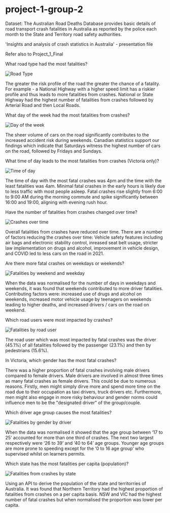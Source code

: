 # project-1-group-2

Dataset: The Australian Road Deaths Database provides basic details of road transport crash fatalities in Australia as reported by the police each month to the State and Territory road safety authorities.

'Insights and analysis of crash statistics in Australia' - presentation file 

Refer also to Project_1_Final

What road type had the most fatalities? 

![Road Type](https://github.com/Kapedes/project-1-group-2/assets/149857428/7f292b92-ce47-4a6d-8978-9c1b04db5c0c)

The greater the risk profile of the road the greater the chance of a fatality. 
For example - a National Highway with a higher speed limit has a riskier profile and thus leads to more fatalities from crashes. National or State Highway had the highest number of fatalities from crashes followed by Arterial Road and then Local Roads. 

What day of the week had the most fatalities from crashes?

![Day of the week](https://github.com/Kapedes/project-1-group-2/assets/149857428/c6042bd5-a017-4be5-a6f5-52c28f99338c)

The sheer volume of cars on the road significantly contributes to the increased accident risk during weekends. 
Canadian statistics support our findings which indicate that Saturdays witness the highest number of cars on the road, followed by Fridays and Sundays. 

What time of day leads to the most fatalities from crashes (Victoria only)?

![Time of day](https://github.com/Kapedes/project-1-group-2/assets/149857428/1e87fdf9-7d49-4fa4-a9ab-5f87c7fd74be)

The time of day with the most fatal crashes was 4pm and the time with the least fatalities was 4am.
Minimal fatal crashes in the early hours is likely due to less traffic with most people asleep. Fatal crashes rise slightly from 6:00 to 9:00 AM during the morning commute and spike significantly between 16:00 and 19:00, aligning with evening rush hour.

Have the number of fatalities from crashes changed over time?

![Crashes over time](https://github.com/Kapedes/project-1-group-2/assets/149857428/8d380a1e-c1c5-4d7f-ad3d-707b3a7e71f4)

Overall fatalities from crashes have reduced over time. There are a number of factors reducing the crashes over time:
Vehicle safety features including air bags and electronic stability control, inreased seat belt usage, stricter law implementation on drugs and alcohol, improvement in vehicle design, and COVID led to less cars on the road in  2021.

Are there more fatal crashes on weekdays or weekends?

![Fatalities by weekend and weekday](https://github.com/Kapedes/project-1-group-2/assets/149857428/45bdc28f-b780-4a75-badf-b79eb459c0ed)

When the data was normalised for the number of days in weekdays and weekends, it was found that weekends contributed to more driver fatalities. Contributing factors were: increased use of drugs and alcohol on weekends, increased motor vehicle usage by teenagers on weekends leading to higher deaths, and increased drivers / cars on the road on weekend. 

Which road users were most  impacted by crashes?

![Fatalities by road user](https://github.com/Kapedes/project-1-group-2/assets/149857428/1c4ec684-5b5f-42b7-bf60-990dda070c54)

The road user which was most impacted by fatal crashes was the driver (45.1%) of all fatalities followed by the passenger (23.1%) and then by  pedestrians (15.6%).

In Victoria, which gender has the most fatal crashes? 

There was a higher proportion of fatal crashes involving male drivers compared to female drivers. Male drivers are     involved in almost three times  as many fatal crashes as female drivers. This could be due to numerous reasons. Firstly, men might simply dirve more and spend more time on the road due to their occupation as taxi drivers, truck drivers etc. Furthermore, men might also engage in more risky behaviour and gender norms could influence men to be the "designated driver" of the group/couple. 

Which driver age group causes the most fatalities? 

![Fatalities by gender by driver](https://github.com/Kapedes/project-1-group-2/assets/149857428/949bfbf5-2918-4ebd-beda-d5c6aa21fc9d)

When the data was normalised it showed that the age group between ‘17 to 25’ accounted for more than one third of crashes. The next two largest respectively were ‘26 to 39’ and ‘40 to 64’ age groups. Younger age groups are more prone to speeding except for the ‘0 to 16 age group’ who supervised whilst on learners permits.

Which state has the most fatalities per capita (population)? 

![Fatalities from crashes by state](https://github.com/Kapedes/project-1-group-2/assets/149857428/2f11a4ae-2b66-44db-b4b9-658d52f76787)

Using an API to derive the population of the state and territorries of Australia. It was found that Northern Territory had the highest proportion of fatalities from crashes on a per capita basis. NSW and VIC had the highest number of fatal crashes but when normalised the proportion was lower per capita.








